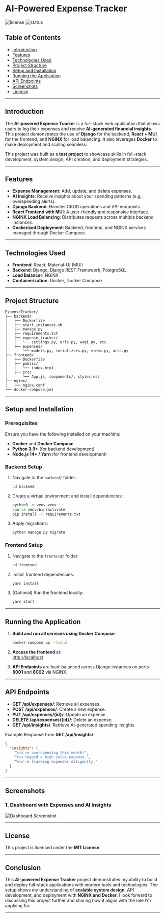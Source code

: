 # AI-Powered Expense Tracker

![license](https://img.shields.io/badge/license-MIT-green)
![status](https://img.shields.io/badge/status-Completed-brightgreen)

## Table of Contents
- [Introduction](#introduction)
- [Features](#features)
- [Technologies Used](#technologies-used)
- [Project Structure](#project-structure)
- [Setup and Installation](#setup-and-installation)
- [Running the Application](#running-the-application)
- [API Endpoints](#api-endpoints)
- [Screenshots](#screenshots)
- [License](#license)

---

## Introduction

The **AI-powered Expense Tracker** is a full-stack web application that allows users to log their expenses and receive **AI-generated financial insights**. This project demonstrates the use of **Django** for the backend, **React + MUI** for the frontend, and **NGINX** for load balancing. It also leverages **Docker** to make deployment and scaling seamless.

This project was built as a **test project** to showcase skills in full-stack development, system design, API creation, and deployment strategies.

---

## Features

- **Expense Management**: Add, update, and delete expenses.
- **AI Insights**: Receive insights about your spending patterns (e.g., overspending alerts).
- **Django Backend**: Handles CRUD operations and API endpoints.
- **React Frontend with MUI**: A user-friendly and responsive interface.
- **NGINX Load Balancing**: Distributes requests across multiple backend instances.
- **Dockerized Deployment**: Backend, frontend, and NGINX services managed through Docker Compose.

---

## Technologies Used

- **Frontend**: React, Material-UI (MUI)
- **Backend**: Django, Django REST Framework, PostgreSQL
- **Load Balancer**: NGINX
- **Containerization**: Docker, Docker Compose

---

## Project Structure

```
ExpenseTracker/
├── backend/
│   ├── Dockerfile
│   ├── start_instances.sh
│   ├── manage.py
│   ├── requirements.txt
│   ├── expense_tracker/
│   │   └── settings.py, urls.py, wsgi.py, etc.
│   ├── expenses/
│       └── models.py, serializers.py, views.py, urls.py
├── frontend/
│   ├── Dockerfile
│   ├── public/
│   │   └── index.html
│   ├── src/
│       └── App.js, components/, styles.css
├── nginx/
│   └── nginx.conf
└── docker-compose.yml
```

---

## Setup and Installation

### Prerequisites

Ensure you have the following installed on your machine:
- **Docker** and **Docker Compose**  
- **Python 3.9+** (for backend development)  
- **Node.js 14+ / Yarn** (for frontend development)

### Backend Setup

1. Navigate to the `backend/` folder:
   ```bash
   cd backend
   ```

2. Create a virtual environment and install dependencies:
   ```bash
   python3 -m venv venv
   source venv/bin/activate
   pip install -r requirements.txt
   ```

3. Apply migrations:
   ```bash
   python manage.py migrate
   ```

### Frontend Setup

1. Navigate to the `frontend/` folder:
   ```bash
   cd frontend
   ```

2. Install frontend dependencies:
   ```bash
   yarn install
   ```

3. (Optional) Run the frontend locally:
   ```bash
   yarn start
   ```

---

## Running the Application

1. **Build and run all services using Docker Compose**:
   ```bash
   docker-compose up --build
   ```

2. **Access the frontend** at:  
   [http://localhost](http://localhost)

3. **API Endpoints** are load-balanced across Django instances on ports **8001** and **8002** via NGINX.

---

## API Endpoints

- **GET /api/expenses/**: Retrieve all expenses.
- **POST /api/expenses/**: Create a new expense.
- **PUT /api/expenses/{id}/**: Update an expense.
- **DELETE /api/expenses/{id}/**: Delete an expense.
- **GET /api/insights/**: Retrieve AI-generated spending insights.

Example Response from **GET /api/insights/**:

```json
{
  "insights": [
    "You're overspending this month!",
    "You logged a high-value expense.",
    "You're tracking expenses diligently."
  ]
}
```

---

## Screenshots

### 1. Dashboard with Expenses and AI Insights

![Dashboard Screenshot](https://via.placeholder.com/800x400?text=Dashboard)

---

## License

This project is licensed under the **MIT License**.

---

## Conclusion

This **AI-powered Expense Tracker** project demonstrates my ability to build and deploy full-stack applications with modern tools and technologies. The setup shows my understanding of **scalable system design**, API development, and deployment with **NGINX and Docker**. I look forward to discussing this project further and sharing how it aligns with the role I’m applying for.

---
